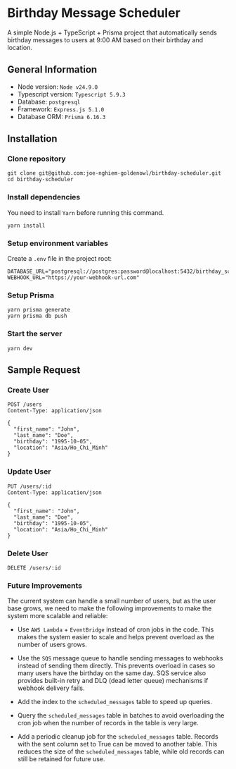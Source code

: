 
#  Birthday Message Scheduler

A simple Node.js + TypeScript + Prisma project that automatically sends birthday messages to users at 9:00 AM based on their birthday and location.

##  General Information

- Node version: `Node v24.9.0`
- Typescript version: `Typescript 5.9.3`
- Database: `postgresql`
- Framework: `Express.js 5.1.0`
- Database ORM: `Prisma 6.16.3`

##  Installation

### Clone repository

```
git clone git@github.com:joe-nghiem-goldenowl/birthday-scheduler.git
cd birthday-scheduler
```

### Install dependencies
You need to install `Yarn` before running this command.
```
yarn install
```

### Setup environment variables

Create a `.env` file in the project root:

```
DATABASE_URL="postgresql://postgres:password@localhost:5432/birthday_scheduler"
WEBHOOK_URL="https://your-webhook-url.com"
```
### Setup Prisma

```
yarn prisma generate
yarn prisma db push
```

### Start the server

```
yarn dev
```

## Sample Request

### Create User

```
POST /users
Content-Type: application/json

{
  "first_name": "John",
  "last_name": "Doe",
  "birthday": "1995-10-05",
  "location": "Asia/Ho_Chi_Minh"
}
```

### Update User

```
PUT /users/:id
Content-Type: application/json

{
  "first_name": "John",
  "last_name": "Doe",
  "birthday": "1995-10-05",
  "location": "Asia/Ho_Chi_Minh"
}
```

### Delete User

```
DELETE /users/:id
```

### Future Improvements

The current system can handle a small number of users, but as the user base grows, we need to make the following improvements to make the system more scalable and reliable:

- Use `AWS Lambda` + `EventBridge` instead of cron jobs in the code. This makes the system easier to scale and helps prevent overload as the number of users grows.

- Use the `SQS` message queue to handle sending messages to webhooks instead of sending them directly. This prevents overload in cases so many users have the birthday on the same day. SQS service also provides built-in retry and DLQ (dead letter queue) mechanisms if webhook delivery fails.

- Add the index to the `scheduled_messages` table to speed up queries.

- Query the `scheduled_messages` table in batches to avoid overloading the cron job when the number of records in the table is very large.

- Add a periodic cleanup job for the `scheduled_messages` table. Records with the sent column set to True can be moved to another table. This reduces the size of the `scheduled_messages` table, while old records can still be retained for future use.
